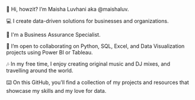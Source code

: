 👋 Hi, howzit? I’m Maisha Luvhani aka @maishaluv.

💻 I create data-driven solutions for businesses and organizations.

💼 I'm a Business Assurance Specialist.

👀 I’m open to collaborating on Python, SQL, Excel, and Data Visualization projects using Power BI or Tableau.

🎶 In my free time, I enjoy creating original music and DJ mixes, and travelling around the world.

⌨️ On this GitHub, you'll find a collection of my projects and resources that showcase my skills and my love for data.


